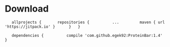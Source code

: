 # Download


`	allprojects {		repositories {			...			maven { url 'https://jitpack.io' }		}	}`


`	dependencies {	        compile 'com.github.egek92:ProteinBar:1.4'	}`
